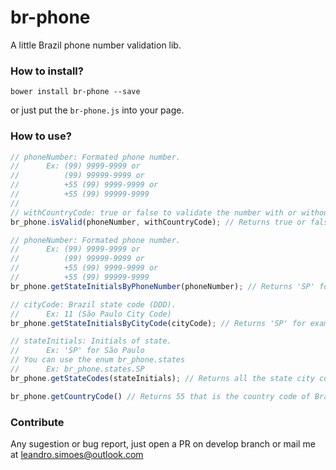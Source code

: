 # br-phone
A little Brazil phone number validation lib.

### How to install?

`bower install br-phone --save`

or just put the `br-phone.js` into your page.

### How to use?

```javascript
// phoneNumber: Formated phone number. 
//      Ex: (99) 9999-9999 or 
//          (99) 99999-9999 or 
//          +55 (99) 9999-9999 or 
//          +55 (99) 99999-9999
//
// withCountryCode: true or false to validate the number with or without the country code
br_phone.isValid(phoneNumber, withCountryCode); // Returns true or false

// phoneNumber: Formated phone number. 
//      Ex: (99) 9999-9999 or 
//          (99) 99999-9999 or 
//          +55 (99) 9999-9999 or 
//          +55 (99) 99999-9999
br_phone.getStateInitialsByPhoneNumber(phoneNumber); // Returns 'SP' for example

// cityCode: Brazil state code (DDD). 
//      Ex: 11 (São Paulo City Code)
br_phone.getStateInitialsByCityCode(cityCode); // Returns 'SP' for example

// stateInitials: Initials of state.
//      Ex: 'SP' for São Paulo
// You can use the enum br_phone.states
//      Ex: br_phone.states.SP
br_phone.getStateCodes(stateInitials); // Returns all the state city codes

br_phone.getCountryCode() // Returns 55 that is the country code of Brazil
```

### Contribute

Any sugestion or bug report, just open a PR on develop branch or mail me at [leandro.simoes@outlook.com](mailto:leandro.simoes@outlook.com)